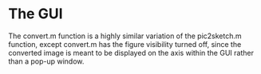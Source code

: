 # The GUI #
The convert.m function is a highly similar variation of the pic2sketch.m function, except convert.m has the figure visibility turned off, since the converted image is meant to be displayed on the axis within the GUI rather than a pop-up window.
